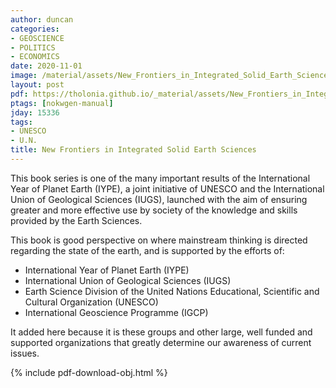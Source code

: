 ```yaml
---
author: duncan
categories:
- GEOSCIENCE
- POLITICS
- ECONOMICS
date: 2020-11-01
image: /material/assets/New_Frontiers_in_Integrated_Solid_Earth_Sciences.png
layout: post
pdf: https://tholonia.github.io/_material/assets/New_Frontiers_in_Integrated_Solid_Earth_Sciences.pdf
ptags: [nokwgen-manual]
jday: 15336
tags:
- UNESCO
- U.N.
title: New Frontiers in Integrated Solid Earth Sciences
---
```


This book series is one of the many important results of the International Year of Planet Earth (IYPE), a joint initiative of UNESCO and the International Union of Geological Sciences (IUGS), launched with the aim of ensuring greater and more effective use by society of the knowledge and skills provided by the Earth Sciences.  

<!--more--> 

This book is good perspective on where mainstream thinking is directed regarding the state of the earth, and is supported by the efforts of:

- International Year of Planet Earth (IYPE) 
- International Union of Geological Sciences (IUGS) 
- Earth Science Division of the United Nations Educational, Scientific and Cultural Organization (UNESCO)
- International Geoscience Programme (IGCP)

It added here because it is these groups and other large, well funded and supported organizations that greatly determine our awareness of current issues.

{% include pdf-download-obj.html %}
